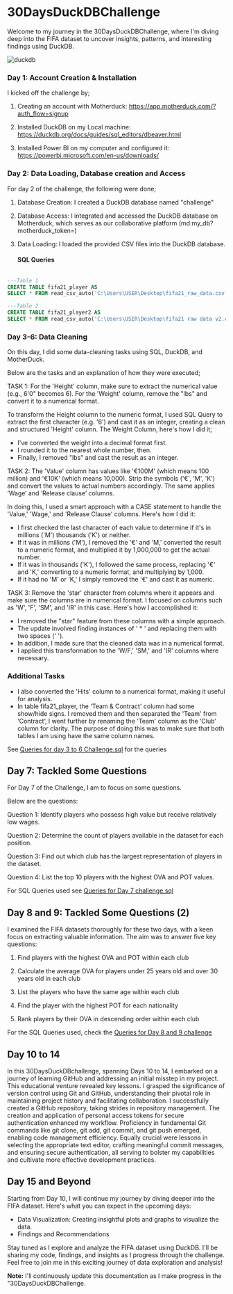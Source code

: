 # 30DaysDuckDBChallenge

Welcome to my journey in the 30DaysDuckDBChallenge, where I'm diving deep into the FIFA dataset to uncover insights, patterns, and interesting findings using DuckDB.



![duckdb](https://github.com/Boseh-coder/30DaysDuckDBChallenge/assets/93943729/fa9ef6d4-571b-4dc9-8e1b-5373cc48602a)









### Day 1: Account Creation & Installation 

I kicked off the challenge by;

1) Creating an account with Motherduck: https://app.motherduck.com/?auth_flow=signup

2) Installed DuckDB on my Local machine: https://duckdb.org/docs/guides/sql_editors/dbeaver.html

3) Installed Power BI on my computer and configured it: https://powerbi.microsoft.com/en-us/downloads/

### Day 2: Data Loading, Database creation and Access

For day 2 of the challenge, the following were done;

1) Database Creation: I created a DuckDB database named "challenge"
   
2) Database Access: I integrated and accessed the DuckDB database on Motherduck, which serves as our collaborative platform (md:my_db?motherduck_token=)
   
3) Data Loading: I loaded the provided CSV files into the DuckDB database.

   #### SQL Queries
   
  ```sql
 
---Table 1
CREATE TABLE fifa21_player AS
SELECT * FROM read_csv_auto('C:\Users\USER\Desktop\fifa21_raw_data.csv', ALL_VARCHAR=TRUE);

---Table 2
CREATE TABLE fifa21_player2 AS 
SELECT * FROM read_csv_auto('C:\Users\USER\Desktop\fifa21 raw data v2.csv', SAMPLE_SIZE=-1);
```

### Day 3-6: Data Cleaning

On this day, I did some data-cleaning tasks using SQL, DuckDB, and MotherDuck.

Below are the tasks and an explanation of how they were executed;

TASK 1: For the 'Height' column, make sure to extract the numerical value (e.g., 6'0" becomes 6). For the 'Weight' column, remove the "lbs" and convert it to a numerical format.

To transform the Height column to the numeric format, I used SQL Query to extract the first character (e.g. '6') and cast it as an integer, creating a clean and structured 'Height' column.
The Weight Column, here's how I did it; 
- I've converted the weight into a decimal format first.
- I rounded it to the nearest whole number, then.
- Finally, I removed "lbs" and cast the result as an integer.


TASK 2: The 'Value' column has values like '€100M' (which means 100 million) and '€10K' (which means 10,000). Strip the symbols ('€', 'M', 'K') and convert the values to actual numbers accordingly. The same applies ‘Wage’ and ‘Release clause’ columns. 

In doing this, I used a smart approach with a CASE statement to handle the 'Value,' 'Wage,' and 'Release Clause' columns.
Here's how I did it:
- I first checked the last character of each value to determine if it's in millions ('M') thousands ('K') or neither.
- If it was in millions ('M'), I removed the '€' and 'M,' converted the result to a numeric format, and multiplied it by 1,000,000 to get the actual number.
- If it was in thousands ('K'), I followed the same process, replacing '€' and 'K,' converting to a numeric format, and multiplying by 1,000.
- If it had no 'M' or 'K,' I simply removed the '€' and cast it as numeric.

TASK 3: Remove the 'star' character from columns where it appears and make sure the columns are in numerical format.
I focused on columns such as 'W', 'F', 'SM', and 'IR' in this case. 
Here's how I accomplished it: 
- I removed the "star" feature from these columns with a simple approach. 
- The update involved finding instances of ' * ' and replacing them with two spaces (' '). 
-  In addition, I made sure that the cleaned data was in a numerical format. 
- I applied this transformation to the 'W/F,' 'SM,' and 'IR' columns where necessary.

### Additional Tasks

- I also converted the 'Hits' column to a numerical format, making it useful for analysis. 
- In table fifa21_player, the 'Team & Contract' column had some show/hide signs. I removed them and then separated the 'Team' from ‘Contract’, I went further by renaming the 'Team' column as the ‘Club’ column for clarity. The purpose of doing this was to make sure that both tables I am using have the same column names. 

See [Queries for day 3 to 6 Challenge.sql](https://github.com/Boseh-coder/30DaysDuckDBChallenge/blob/d1d4da754f6b9596b20859f1f58a474102bfc7a5/Text_query%20for%20day%203%20to%206%20challenge.sql) for the queries
## Day 7: Tackled Some Questions

For Day 7 of the Challenge, I am to focus on some questions.

Below are the questions:

Question 1: Identify players who possess high value but receive relatively low wages.

Question 2: Determine the count of players available in the dataset for each position.

Question 3: Find out which club has the largest representation of players in the dataset.

Question 4: List the top 10 players with the highest OVA and POT values.

For SQL Queries used see [Queries for Day 7 challenge.sql](https://github.com/Boseh-coder/30DaysDuckDBChallenge/blob/351f33ea849241ccfd4eb8330910a68b34074871/Queries%20for%20Day%207%20challenge.sql)

## Day 8 and 9: Tackled Some Questions (2)

I examined the FIFA datasets thoroughly for these two days, with a keen focus on extracting valuable information. The aim was to answer five key questions:

1. Find players with the highest OVA and POT within each club

2. Calculate the average OVA for players under 25 years old and over 30 years old in each club
 
3. List the players who have the same age within each club

4. Find the player with the highest POT for each nationality

5. Rank players by their OVA in descending order within each club
   
For the SQL Queries used, check the [Queries for Day 8 and 9 challenge](https://github.com/Boseh-coder/30DaysDuckDBChallenge/blob/6b0c139bb173a7a987ea1540e5d63879dd607414/Queries%20for%20day%208%20and%209.sql)



## Day 10 to 14 

In this 30DaysDuckDBchallenge, spanning Days 10 to 14, I embarked on a journey of learning GitHub and addressing an initial misstep in my project. This educational venture revealed key lessons. I grasped the significance of version control using Git and GitHub, understanding their pivotal role in maintaining project history and facilitating collaboration. I successfully created a GitHub repository, taking strides in repository management. The creation and application of personal access tokens for secure authentication enhanced my workflow. Proficiency in fundamental Git commands like git clone, git add, git commit, and git push emerged, enabling code management efficiency. Equally crucial were lessons in selecting the appropriate text editor, crafting meaningful commit messages, and ensuring secure authentication, all serving to bolster my capabilities and cultivate more effective development practices.

## Day 15 and Beyond

Starting from Day 10, I will continue my journey by diving deeper into the FIFA dataset. Here's what you can expect in the upcoming days:

- Data Visualization: Creating insightful plots and graphs to visualize the data.
- Findings and Recommendations

Stay tuned as I explore and analyze the FIFA dataset using DuckDB. I'll be sharing my code, findings, and insights as I progress through the challenge. Feel free to join me in this exciting journey of data exploration and analysis!

**Note:** I'll continuously update this documentation as I make progress in the "30DaysDuckDBChallenge.
